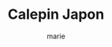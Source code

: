 ---
title: "Calepin Japon"
weight: 60
image: calepin.jpg
origin: Japon
mass: 94
price: 0,5CAD
author: marie

---
